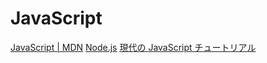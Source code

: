 # JavaScript

[JavaScript | MDN](https://developer.mozilla.org/ja/docs/Web/JavaScript)
[Node.js](https://nodejs.org/ja/)
[現代の JavaScript チュートリアル](https://ja.javascript.info/)
